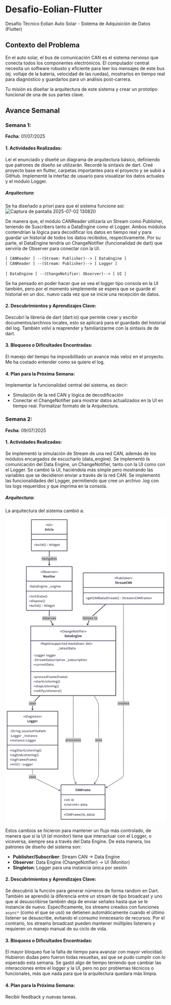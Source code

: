 # Desafio-Eolian-Flutter
Desafío Técnico Eolian Auto Solar  - Sistema de Adquisición de Datos (Flutter)

## Contexto del Problema
En el auto solar, el bus de comunicación CAN es el sistema nervioso que conecta todos los componentes electrónicos. El computador central necesita un software robusto y eficiente para leer los mensajes de este bus (ej. voltaje de la batería, velocidad de las ruedas), mostrarlos en tiempo real para diagnóstico y guardarlos para un análisis post-carrera.
 
Tu misión es diseñar la arquitectura de este sistema y crear un prototipo funcional de una de sus partes clave.

## Avance Semanal

### Semana 1:
**Fecha**: 01/07/2025

#### 1. Actividades Realizadas:
Leí el enunciado y diseñé un diagrama de arquitectura básico, definiendo que patrones de diseño se utilizarán. Recordé la sintaxis de dart. Creé proyecto base en flutter, carpetas importantes para el proyecto y se subió a GitHub. Implementé la interfaz de usuario para visualizar los datos actuales y el módulo Logger.

##### Arquitectura: 
Se ha diseñado a priori para que el sistema funcione así:
![Captura de pantalla 2025-07-02 130820](https://github.com/user-attachments/assets/ee92e1d6-5312-4201-b5a9-9e2a854b75f6)

De manera que, el módulo CANReader utilizaría un Stream como Publisher, teniendo de Suscribers tanto a DataEngine como el Logger. Ambos módulos contendrían la lógica para decodificar los datos en tiempo real y para guardar un historial de todos los datos recibidos, respectivamente. Por su parte, el DataEngine tendría un ChangeNotifier (funcionalidad de dart) que serviría de Observer para conectar con la UI.

```
[ CANReader ] --(Stream: Publisher)--> [ DataEngine ]
[ CANReader ] --(Stream: Publisher)--> [ Logger ]

[ DataEngine ] --(ChangeNotifier: Observer)--> [ UI ]
```
Se ha pensado en poder hacer que se vea el logger tipo consola en la UI también, pero por el momento simplemente se espera que se guarde el historial en un doc. nuevo cada vez que se inicie una recepción de datos.

#### 2. Descubrimientos y Aprendizajes Clave:
Descubrí la libreria de dart (dart:io) que permite crear y escrbir documentos/archivos locales, esto se aplicará para el guardado del historial del log. También volví a reaprender y  familiarizarme con la sintaxis de de dart.

#### 3. Bloqueos o Dificultades Encontradas:
El manejo del tiempo ha imposibilitado un avance más veloz en el proyecto. Me ha costado entender como se quiere el log. 

#### 4. Plan para la Próxima Semana:
Implementar la funcionalidad central del sistema, es decir:
- Simulación de la red CAN y lógica de decodificación
- Conectar el ChangeNotifier para mostrar datos actualizados en la UI en tiempo real.
Formalizar formato de la Arquitectura.

### Semana 2:
**Fecha**: 09/07/2025

#### 1. Actividades Realizadas:

Se implementó la simulación de Stream de una red CAN, además de los módulos encargados de escucharlo (data_engine). Se implementó la comunicación del Data Engine, un ChangeNotifier, tanto con la UI como con el Logger. Se cambió la UI, haciéndola más simple pero mostrando las variables que se decidieron enviar a través de la red CAN. Se implementó las funcionalidades del Logger, permitiendo que cree un archivo .log con los logs requeridos y que imprima en la consola.

##### Arquitectura: 
La arquitectura del sistema cambió a: 

![Diagrama de Arquitectura](Docs/images/UML.png)

Estos cambios se hicieron para mantener un flujo más controlado, de manera que si la UI (el monitor) tiene que interactuar con el Logger, o viceversa, siempre sea a través del Data Engine. De esta manera, los patrones de diseño del sistema son:

- **Publisher/Subscriber**: Stream CAN → Data Engine
- **Observer**: Data Engine (ChangeNotifier) → UI (Monitor)  
- **Singleton**: Logger para una instancia única por sesión



#### 2. Descubrimientos y Aprendizajes Clave:
Se descubrió la función para generar números de forma random en Dart. También se aprendió la diferencia entre un stream de tipo broadcast y uno que al desuscribirse también deja de enviar señales hasta que se le instancie de nuevo. Específicamente, los streams creados con funciones `async*` (como el que se usó) se detienen automáticamente cuando el último listener se desuscribe, evitando el consumo innecesario de recursos. Por el contrario, los streams broadcast pueden mantener múltiples listeners y requieren un manejo manual de su ciclo de vida. 

#### 3. Bloqueos o Dificultades Encontradas:
El mayor bloqueo fue la falta de tiempo para avanzar con mayor velocidad. Hubieron dudas pero fueron todas resueltas, así que se pudo cumplir con lo esperado esta semana. Se gastó algo de tiempo teniendo que cambiar las interacciones entre el logger y la UI, pero no por problemas técnicos o funcionales, más que nada para que la arquitectura quedara más limpia.


#### 4. Plan para la Próxima Semana:
Recibir feedback y nuevas tareas.

